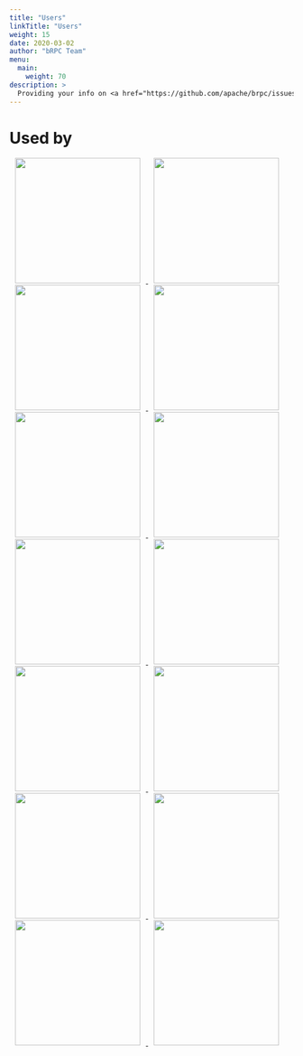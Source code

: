 ```yaml
---
title: "Users"
linkTitle: "Users"
weight: 15
date: 2020-03-02
author: "bRPC Team"
menu:
  main:
    weight: 70
description: >
  Providing your info on <a href="https://github.com/apache/brpc/issues/1640">Wanted: who’s using bRPC</a> to help improving bRPC better
---
```

<div id="overview">
  <div class="contain" style="width: auto; margin: 0 auto">
    <h1 class="section-head">Used by</h1>
    <td align="center"  valign="middle">
      <a href="http://home.baidu.com/index.html" target="_blank">
        <img width="222px" style="margin: 0 10px;" src="/images/community/baidu_logo.svg">
      </a>
    </td>
    <td align="center" valign="middle">
      <a href="https://www.iqiyi.com" target="_blank">
        <img width="222px" style="margin: 0 10px;" src="/images/community/iqiyi_logo.png">
      </a>
    </td>
    <td align="center" valign="middle">
      <a href="https://bytedance.com/zh/" target="_blank">
        <img width="222px" style="margin: 0 10px;" src="/images/community/bytedance_logo.svg">
      </a>
    </td>
    <td align="center" valign="middle">
      <a href="https://www.bilibili.com/" target="_blank">
        <img width="222px" style="margin: 0 10px;" src="/images/community/bilibili_logo.png">
      </a>
    </td>
    <td align="center" valign="middle">
      <a href="https://www.vivo.com/" target="_blank">
        <img width="222px" style="margin: 0 10px;" src="/images/community/vivo_logo.png">
      </a>
    </td>
    <td align="center" valign="middle">
      <a href="https://www.xiaohongshu.com/" target="_blank">
        <img width="222px" style="margin: 0 10px;" src="/images/community/redbook_logo.png">
      </a>
    </td>
    <td align="center" valign="middle">
      <a href="https://www.4paradigm.com/" target="_blank">
        <img width="222px" style="margin: 0 10px;" src="/images/community/4paradigm_logo.png">
      </a>
    </td>
    <td align="center" valign="middle">
      <a href="https://zuoyebang.com/" target="_blank">
        <img width="222px" style="margin: 0 10px;" src="/images/community/zuoyebang_logo.png">
      </a>
    </td>
    <td align="center" valign="middle">
      <a href="http://www.huanju.cn/" target="_blank">
        <img width="222px" style="margin: 0 10px;" src="/images/community/joyy_logo.png">
      </a>
    </td>
    <td align="center" valign="middle">
      <a href="https://doris.apache.org/" target="_blank">
        <img width="222px" style="margin: 0 10px;" src="/images/community/doris_logo.svg">
      </a>
    </td>
    <td align="center" valign="middle">
      <a href="https://github.com/baidu/BaikalDB/wiki" target="_blank">
        <img width="222px" style="margin: 0 10px;" src="/images/community/baikaldb_logo.png">
      </a>
    </td>
    <td align="center" valign="middle">
      <a href="https://www.ishumei.com/" target="_blank">
        <img width="222px" style="margin: 0 10px;" src="/images/community/nextdata_logo.png">
      </a>
    </td>
    <td align="center" valign="middle">
      <a href="http://www.eyou.com/" target="_blank">
        <img width="222px" style="margin: 0 10px;" src="/images/community/eyou_logo.png">
      </a>
    </td>
    <td align="center" valign="middle">
      <a href="http://www.didiglobal.com/" target="_blank">
        <img width="222px" style="margin: 0 10px;" src="/images/community/didi_logo.png">
      </a>
    </td>
  </div>
</div>

    